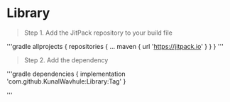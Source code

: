 # Library

> Step 1. Add the JitPack repository to your build file

'''gradle
	allprojects {
		repositories {
			...
			maven { url 'https://jitpack.io' }
		}
	}
  '''
  > Step 2. Add the dependency
  
  '''gradle
  dependencies {
	        implementation 'com.github.KunalWavhule:Library:Tag'
	}
  
  '''
